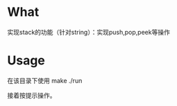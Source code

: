 # What
实现stack的功能（针对string）：实现push,pop,peek等操作

# Usage
  在该目录下使用
      make
      ./run
      
  接着按提示操作。

